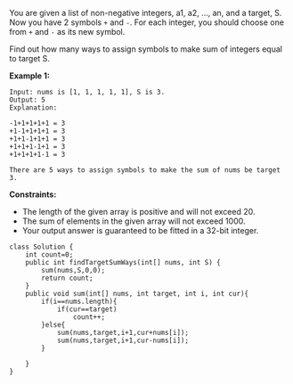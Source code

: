 You are given a list of non-negative integers, a1, a2, ..., an, and a target, S. Now you have 2 symbols `+` and `-`. For each integer, you should choose one from `+` and `-` as its new symbol.

Find out how many ways to assign symbols to make sum of integers equal to target S.

**Example 1:**

```
Input: nums is [1, 1, 1, 1, 1], S is 3. 
Output: 5
Explanation: 

-1+1+1+1+1 = 3
+1-1+1+1+1 = 3
+1+1-1+1+1 = 3
+1+1+1-1+1 = 3
+1+1+1+1-1 = 3

There are 5 ways to assign symbols to make the sum of nums be target 3.
```

 

**Constraints:**

- The length of the given array is positive and will not exceed 20.
- The sum of elements in the given array will not exceed 1000.
- Your output answer is guaranteed to be fitted in a 32-bit integer.

```
class Solution {
    int count=0;
    public int findTargetSumWays(int[] nums, int S) {
        sum(nums,S,0,0);
        return count;
    }
    public void sum(int[] nums, int target, int i, int cur){
        if(i==nums.length){
            if(cur==target)
                count++;
        }else{
            sum(nums,target,i+1,cur+nums[i]);
            sum(nums,target,i+1,cur-nums[i]);
        }

    }
}
```



